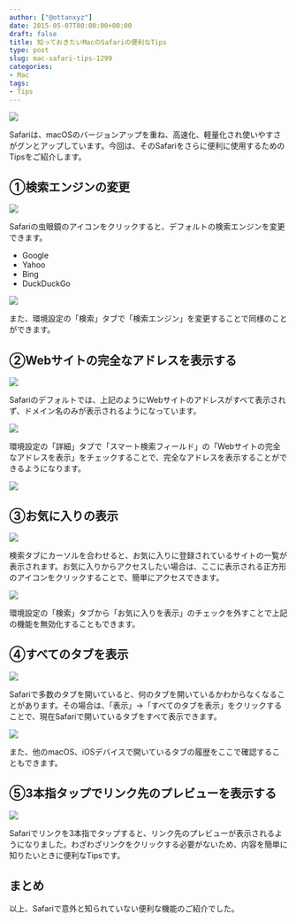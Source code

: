 ```yaml
---
author: ["@ottanxyz"]
date: 2015-05-07T00:00:00+00:00
draft: false
title: 知っておきたいMacのSafariの便利なTips
type: post
slug: mac-safari-tips-1299
categories:
- Mac
tags:
- Tips
---
```


![](150507-554b6d0b127fc.png)






Safariは、macOSのバージョンアップを重ね、高速化、軽量化され使いやすさがグンとアップしています。今回は、そのSafariをさらに便利に使用するためのTipsをご紹介します。





## ①検索エンジンの変更





![](150507-554b6cf45a72e.png)






Safariの虫眼鏡のアイコンをクリックすると、デフォルトの検索エンジンを変更できます。






  * Google
  * Yahoo
  * Bing
  * DuckDuckGo




![](150507-554b6cf5d05f7.png)






また、環境設定の「検索」タブで「検索エンジン」を変更することで同様のことができます。





## ②Webサイトの完全なアドレスを表示する





![](150507-554b6cf79933a.png)






Safariのデフォルトでは、上記のようにWebサイトのアドレスがすべて表示されず、ドメイン名のみが表示されるようになっています。





![](150507-554b6cf8d4c74.png)






環境設定の「詳細」タブで「スマート検索フィールド」の「Webサイトの完全なアドレスを表示」をチェックすることで、完全なアドレスを表示することができるようになります。





![](150507-554b6cfb02559.png)






## ③お気に入りの表示





![](150507-554b6cfca52e2.png)






検索タブにカーソルを合わせると、お気に入りに登録されているサイトの一覧が表示されます。お気に入りからアクセスしたい場合は、ここに表示される正方形のアイコンをクリックすることで、簡単にアクセスできます。





![](150507-554b6d00916b7.png)






環境設定の「検索」タブから「お気に入りを表示」のチェックを外すことで上記の機能を無効化することもできます。





## ④すべてのタブを表示





![](150507-554b6d089c6dd.png)






Safariで多数のタブを開いていると、何のタブを開いているかわからなくなることがあります。その場合は、「表示」→「すべてのタブを表示」をクリックすることで、現在Safariで開いているタブをすべて表示できます。





![](150507-554b6d0555dd2.png)






また、他のmacOS、iOSデバイスで開いているタブの履歴をここで確認することもできます。





## ⑤3本指タップでリンク先のプレビューを表示する





![](150507-554b7058ceaaf.png)






Safariでリンクを3本指でタップすると、リンク先のプレビューが表示されるようになりました。わざわざリンクをクリックする必要がないため、内容を簡単に知りたいときに便利なTipsです。





## まとめ





以上、Safariで意外と知られていない便利な機能のご紹介でした。
